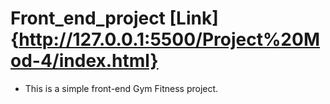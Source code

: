 # Front_end_project [Link]{http://127.0.0.1:5500/Project%20Mod-4/index.html}

* This is a simple front-end Gym Fitness project.
